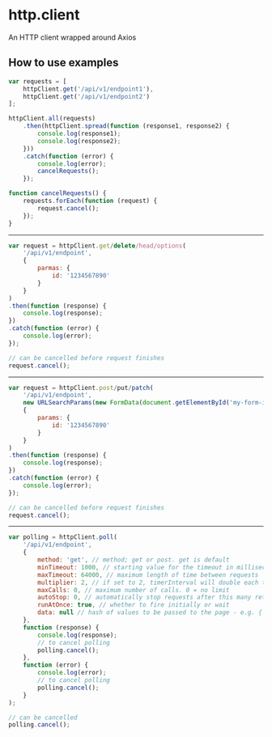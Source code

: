 # http.client
An HTTP client wrapped around Axios

## How to use examples

```js
var requests = [
	httpClient.get('/api/v1/endpoint1'),
	httpClient.get('/api/v1/endpoint2')
];

httpClient.all(requests)
	.then(httpClient.spread(function (response1, response2) {
		console.log(response1);
		console.log(response2);
	}))
	.catch(function (error) {
		console.log(error);
		cancelRequests();
	});

function cancelRequests() {
	requests.forEach(function (request) {
		request.cancel();
	});
}
```

---------------------------------------------------------------------------------

```js
var request = httpClient.get/delete/head/options(
	'/api/v1/endpoint',
	{
		parmas: {
			id: '1234567890'
		}
	}
)
.then(function (response) {
	console.log(response);
})
.catch(function (error) {
	console.log(error);
});

// can be cancelled before request finishes
request.cancel();
```

---------------------------------------------------------------------------------

```js
var request = httpClient.post/put/patch(
	'/api/v1/endpoint',
	new URLSearchParams(new FormData(document.getElementById('my-form-id'))),
	{
		params: {
			id: '1234567890'
		}
	}
)
.then(function (response) {
	console.log(response);
})
.catch(function (error) {
	console.log(error);
});

// can be cancelled before request finishes
request.cancel();
```

---------------------------------------------------------------------------------

```js
var polling = httpClient.poll(
	'/api/v1/endpoint',
	{
		method: 'get', // method; get or post. get is default
		minTimeout: 1000, // starting value for the timeout in milliseconds
		maxTimeout: 64000, // maximum length of time between requests
		multiplier: 2, // if set to 2, timerInterval will double each time the response hasn't changed (up to maxTimeout)
		maxCalls: 0, // maximum number of calls. 0 = no limit
		autoStop: 0, // automatically stop requests after this many returns of the same data. 0 = disabled
		runAtOnce: true, // whether to fire initially or wait
		data: null // hash of values to be passed to the page - e.g. { name: "John", greeting: "hello" } or function or null
	},
	function (response) {
		console.log(response);
		// to cancel polling
		polling.cancel();
	},
	function (error) {
		console.log(error);
		// to cancel polling
		polling.cancel();
	}
);

// can be cancelled
polling.cancel();
```
